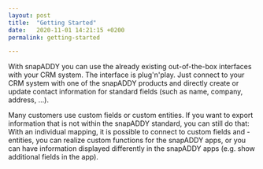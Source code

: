 ```yaml
---
layout: post
title:  "Getting Started"
date:   2020-11-01 14:21:15 +0200
permalink: getting-started

---
```

With snapADDY you can use the already existing out-of-the-box interfaces with your CRM system. The interface is plug'n'play. Just connect to your CRM system with one of the snapADDY products and directly create or update contact information for standard fields (such as name, company, address, …). 

Many customers use custom fields or custom entities. If you want to export information that is not within the snapADDY standard, you can still do that: With an individual mapping, it is possible to connect to custom fields and -entities, you can realize custom functions for the snapADDY apps, or you can have information displayed differently in the snapADDY apps (e.g. show additional fields in the app). 



